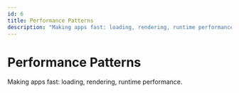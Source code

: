 ```yaml
---
id: 6
title: Performance Patterns
description: "Making apps fast: loading, rendering, runtime performance."
---
```


# Performance Patterns

Making apps fast: loading, rendering, runtime performance.
